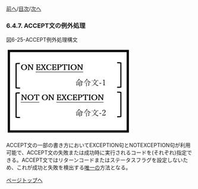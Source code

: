 <!--navi start1-->
[前へ](6-4-6.md)/[目次](https://momoko-yokogawa.github.io/opensourcecobol.github.io/markdown/TOC.html)/[次へ](6-5-1.md)
<!--navi end1-->
### 6.4.7. ACCEPT文の例外処理

図6-25-ACCEPT例外処理構文

![alt text](Image/6-25.png)

ACCEPT文の一部の書き方においてEXCEPTION句とNOTEXCEPTION句が利用可能で、ACCEPT文の失敗または成功時に実行されるコードを(それぞれ)指定できる。ACCEPT文ではリターンコードまたはステータスフラグを設定しないため、これが成功と失敗を検出する<u>唯一の</u>方法となる。

<!--navi start2-->

[ページトップへ](6-4-7.md)
<!--navi end2-->

